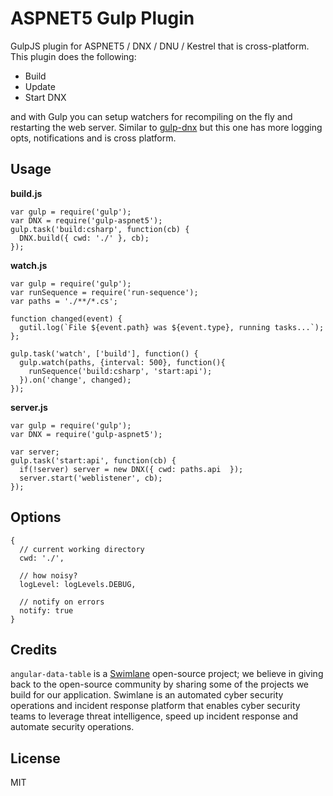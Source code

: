 # ASPNET5 Gulp Plugin

GulpJS plugin for ASPNET5 / DNX / DNU / Kestrel that is cross-platform. This plugin does the following:

- Build
- Update
- Start DNX

and with Gulp you can setup watchers for recompiling on the fly and restarting the web server. Similar to [gulp-dnx](https://github.com/tugberkugurlu/gulp-dnx) but this one has more logging opts, notifications and is cross platform.

## Usage

__build.js__
```
var gulp = require('gulp');
var DNX = require('gulp-aspnet5');
gulp.task('build:csharp', function(cb) {
  DNX.build({ cwd: './' }, cb);
});
```

__watch.js__
```
var gulp = require('gulp');
var runSequence = require('run-sequence');
var paths = './**/*.cs';

function changed(event) {
  gutil.log(`File ${event.path} was ${event.type}, running tasks...`);
};

gulp.task('watch', ['build'], function() {
  gulp.watch(paths, {interval: 500}, function(){
    runSequence('build:csharp', 'start:api');
  }).on('change', changed);
});
```

__server.js__
```
var gulp = require('gulp');
var DNX = require('gulp-aspnet5');

var server;
gulp.task('start:api', function(cb) {
  if(!server) server = new DNX({ cwd: paths.api  });
  server.start('weblistener', cb);
});
```

## Options

```
{
  // current working directory
  cwd: './',
  
  // how noisy?
  logLevel: logLevels.DEBUG,
  
  // notify on errors
  notify: true
}

```

## Credits

`angular-data-table` is a [Swimlane](http://swimlane.com) open-source project; we believe in giving back to the open-source community by sharing some of the projects we build for our application. Swimlane is an automated cyber security operations and incident response platform that enables cyber security teams to leverage threat intelligence, speed up incident response and automate security operations.

## License
MIT
